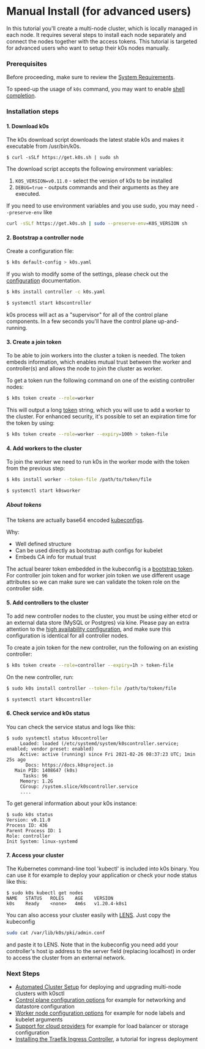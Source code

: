 # Manual Install (for advanced users)

In this tutorial you'll create a multi-node cluster, which is locally managed in each node. It requires several steps to install each node separately and connect the nodes together with the access tokens. This tutorial is targeted for advanced users who want to setup their k0s nodes manually.

### Prerequisites

Before proceeding, make sure to review the [System Requirements](system-requirements.md).

To speed-up the usage of `k0s` command, you may want to enable [shell completion](shell-completion.md).

### Installation steps

#### 1. Download k0s

The k0s download script downloads the latest stable k0s and makes it executable from /usr/bin/k0s.
```
$ curl -sSLf https://get.k0s.sh | sudo sh
```
The download script accepts the following environment variables:

1. `K0S_VERSION=v0.11.0` - select the version of k0s to be installed
2. `DEBUG=true` - outputs commands and their arguments as they are executed.

If you need to use environment variables and you use sudo, you may need `--preserve-env` like
```sh
curl -sSLf https://get.k0s.sh | sudo --preserve-env=K0S_VERSION sh
```

#### 2. Bootstrap a controller node

Create a configuration file:

```sh
$ k0s default-config > k0s.yaml

```
If you wish to modify some of the settings, please check out the [configuration](configuration.md) documentation.

```sh
$ k0s install controller -c k0s.yaml
```
```sh
$ systemctl start k0scontroller
```

k0s process will act as a "supervisor" for all of the control plane components. In a few seconds you'll have the control plane up-and-running.

#### 3. Create a join token

To be able to join workers into the cluster a token is needed. The token embeds information, which enables mutual trust between the worker and controller(s) and allows the node to join the cluster as worker.

To get a token run the following command on one of the existing controller nodes:
```sh
$ k0s token create --role=worker
```

This will output a long [token](#tokens) string, which you will use to add a worker to the cluster. For enhanced security, it's possible to set an expiration time for the token by using:
```sh
$ k0s token create --role=worker --expiry=100h > token-file
```

#### 4. Add workers to the cluster

To join the worker we need to run k0s in the worker mode with the token from the previous step:
```sh
$ k0s install worker --token-file /path/to/token/file
```
```sh
$ systemctl start k0sworker
```

##### About tokens

The tokens are actually base64 encoded [kubeconfigs](https://kubernetes.io/docs/tasks/access-application-cluster/configure-access-multiple-clusters/). 

Why:

- Well defined structure
- Can be used directly as bootstrap auth configs for kubelet
- Embeds CA info for mutual trust

The actual bearer token embedded in the kubeconfig is a [bootstrap token](https://kubernetes.io/docs/reference/access-authn-authz/bootstrap-tokens/). For controller join token and for worker join token we use different usage attributes so we can make sure we can validate the token role on the controller side.

#### 5. Add controllers to the cluster

To add new controller nodes to the cluster, you must be using either etcd or an external data store (MySQL or Postgres) via kine. Please pay an extra attention to the [high availability configuration](high-availability.md), and make sure this configuration is identical for all controller nodes.

To create a join token for the new controller, run the following on an existing controller:
```sh
$ k0s token create --role=controller --expiry=1h > token-file
```

On the new controller, run:
```sh
$ sudo k0s install controller --token-file /path/to/token/file
```
```sh
$ systemctl start k0scontroller
```

#### 6. Check service and k0s status

You can check the service status and logs like this:
```
$ sudo systemctl status k0scontroller
     Loaded: loaded (/etc/systemd/system/k0scontroller.service; enabled; vendor preset: enabled)
     Active: active (running) since Fri 2021-02-26 08:37:23 UTC; 1min 25s ago
       Docs: https://docs.k0sproject.io
   Main PID: 1408647 (k0s)
      Tasks: 96
     Memory: 1.2G
     CGroup: /system.slice/k0scontroller.service
     ....
```

To get general information about your k0s instance:
```
$ sudo k0s status
Version: v0.11.0
Process ID: 436
Parent Process ID: 1
Role: controller
Init System: linux-systemd
```

#### 7. Access your cluster

The Kubernetes command-line tool 'kubectl' is included into k0s binary. You can use it for example to deploy your application or check your node status like this:
```
$ sudo k0s kubectl get nodes
NAME   STATUS   ROLES    AGE    VERSION
k0s    Ready    <none>   4m6s   v1.20.4-k0s1
```

You can also access your cluster easily with [LENS](https://k8slens.dev/). Just copy the kubeconfig 
```sh
sudo cat /var/lib/k0s/pki/admin.conf
```
and paste it to LENS. Note that in the kubeconfig you need add your controller's host ip address to the server field (replacing localhost) in order to access the cluster from an external network.

### Next Steps

- [Automated Cluster Setup](k0sctl-install.md) for deploying and upgrading multi-node clusters with k0sctl
- [Control plane configuration options](configuration.md) for example for networking and datastore configuration
- [Worker node configuration options](worker-node-config.md) for example for node labels and kubelet arguments
- [Support for cloud providers](cloud-providers.md) for example for load balancer or storage configuration
- [Installing the Traefik Ingress Controller](examples/traefik-ingress.md), a tutorial for ingress deployment
